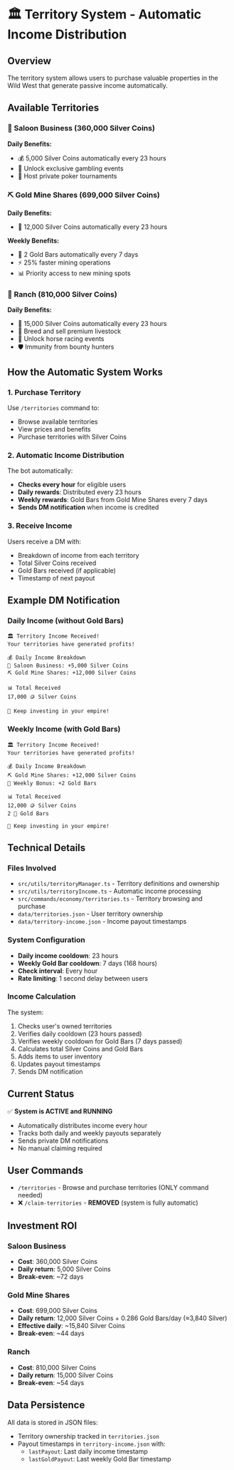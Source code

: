 # 🏛️ Territory System - Automatic Income Distribution

## Overview
The territory system allows users to purchase valuable properties in the Wild West that generate passive income automatically.

## Available Territories

### 🍺 Saloon Business (360,000 Silver Coins)
**Daily Benefits:**
- 💰 5,000 Silver Coins automatically every 23 hours
- 🎰 Unlock exclusive gambling events
- 👥 Host private poker tournaments

### ⛏️ Gold Mine Shares (699,000 Silver Coins)
**Daily Benefits:**
- 💎 12,000 Silver Coins automatically every 23 hours

**Weekly Benefits:**
- 🥇 2 Gold Bars automatically every 7 days
- ⚡ 25% faster mining operations
- 📊 Priority access to new mining spots

### 🐴 Ranch (810,000 Silver Coins)
**Daily Benefits:**
- 🌾 15,000 Silver Coins automatically every 23 hours
- 🐄 Breed and sell premium livestock
- 🏇 Unlock horse racing events
- 🛡️ Immunity from bounty hunters

## How the Automatic System Works

### 1. Purchase Territory
Use `/territories` command to:
- Browse available territories
- View prices and benefits
- Purchase territories with Silver Coins

### 2. Automatic Income Distribution
The bot automatically:
- **Checks every hour** for eligible users
- **Daily rewards**: Distributed every 23 hours
- **Weekly rewards**: Gold Bars from Gold Mine Shares every 7 days
- **Sends DM notification** when income is credited

### 3. Receive Income
Users receive a DM with:
- Breakdown of income from each territory
- Total Silver Coins received
- Gold Bars received (if applicable)
- Timestamp of next payout

## Example DM Notification

### Daily Income (without Gold Bars)
```
🏛️ Territory Income Received!
Your territories have generated profits!

💰 Daily Income Breakdown
🍺 Saloon Business: +5,000 Silver Coins
⛏️ Gold Mine Shares: +12,000 Silver Coins

📊 Total Received
17,000 🪙 Silver Coins

🤠 Keep investing in your empire!
```

### Weekly Income (with Gold Bars)
```
🏛️ Territory Income Received!
Your territories have generated profits!

💰 Daily Income Breakdown
⛏️ Gold Mine Shares: +12,000 Silver Coins
🥇 Weekly Bonus: +2 Gold Bars

📊 Total Received
12,000 🪙 Silver Coins
2 🥇 Gold Bars

🤠 Keep investing in your empire!
```

## Technical Details

### Files Involved
- `src/utils/territoryManager.ts` - Territory definitions and ownership
- `src/utils/territoryIncome.ts` - Automatic income processing
- `src/commands/economy/territories.ts` - Territory browsing and purchase
- `data/territories.json` - User territory ownership
- `data/territory-income.json` - Income payout timestamps

### System Configuration
- **Daily income cooldown**: 23 hours
- **Weekly Gold Bar cooldown**: 7 days (168 hours)
- **Check interval**: Every hour
- **Rate limiting**: 1 second delay between users

### Income Calculation
The system:
1. Checks user's owned territories
2. Verifies daily cooldown (23 hours passed)
3. Verifies weekly cooldown for Gold Bars (7 days passed)
4. Calculates total Silver Coins and Gold Bars
5. Adds items to user inventory
6. Updates payout timestamps
7. Sends DM notification

## Current Status
✅ **System is ACTIVE and RUNNING**
- Automatically distributes income every hour
- Tracks both daily and weekly payouts separately
- Sends private DM notifications
- No manual claiming required

## User Commands
- `/territories` - Browse and purchase territories (ONLY command needed)
- ❌ `/claim-territories` - **REMOVED** (system is fully automatic)

## Investment ROI

### Saloon Business
- **Cost**: 360,000 Silver Coins
- **Daily return**: 5,000 Silver Coins
- **Break-even**: ~72 days

### Gold Mine Shares
- **Cost**: 699,000 Silver Coins
- **Daily return**: 12,000 Silver Coins + 0.286 Gold Bars/day (≈3,840 Silver)
- **Effective daily**: ~15,840 Silver Coins
- **Break-even**: ~44 days

### Ranch
- **Cost**: 810,000 Silver Coins
- **Daily return**: 15,000 Silver Coins
- **Break-even**: ~54 days

## Data Persistence
All data is stored in JSON files:
- Territory ownership tracked in `territories.json`
- Payout timestamps in `territory-income.json` with:
  - `lastPayout`: Last daily income timestamp
  - `lastGoldPayout`: Last weekly Gold Bar timestamp
